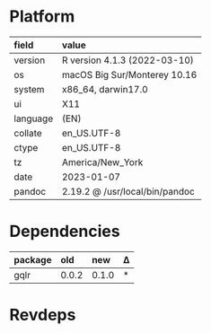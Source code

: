 # Platform

|field    |value                          |
|:--------|:------------------------------|
|version  |R version 4.1.3 (2022-03-10)   |
|os       |macOS Big Sur/Monterey 10.16   |
|system   |x86_64, darwin17.0             |
|ui       |X11                            |
|language |(EN)                           |
|collate  |en_US.UTF-8                    |
|ctype    |en_US.UTF-8                    |
|tz       |America/New_York               |
|date     |2023-01-07                     |
|pandoc   |2.19.2 @ /usr/local/bin/pandoc |

# Dependencies

|package |old   |new   |Δ  |
|:-------|:-----|:-----|:--|
|gqlr    |0.0.2 |0.1.0 |*  |

# Revdeps

